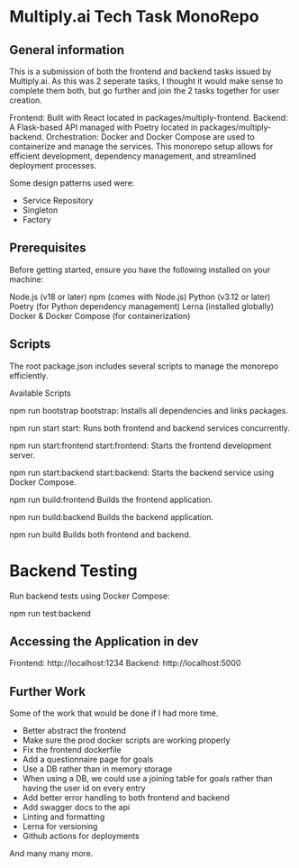 # Multiply.ai Tech Task MonoRepo

## General information

This is a submission of both the frontend and backend tasks issued by Multiply.ai.
As this was 2 seperate tasks, I thought it would make sense to complete them both, but go further and join the 2 tasks together for user creation.

Frontend: Built with React located in packages/multiply-frontend.
Backend: A Flask-based API managed with Poetry located in packages/multiply-backend.
Orchestration: Docker and Docker Compose are used to containerize and manage the services.
This monorepo setup allows for efficient development, dependency management, and streamlined deployment processes.

Some design patterns used were: 
- Service Repository
- Singleton
- Factory

## Prerequisites

Before getting started, ensure you have the following installed on your machine:

Node.js (v18 or later)
npm (comes with Node.js)
Python (v3.12 or later)
Poetry (for Python dependency management)
Lerna (installed globally)
Docker & Docker Compose (for containerization)

## Scripts
The root package.json includes several scripts to manage the monorepo efficiently.

Available Scripts

npm run bootstrap
bootstrap: Installs all dependencies and links packages.

npm run start
start: Runs both frontend and backend services concurrently.

npm run start:frontend
start:frontend: Starts the frontend development server.

npm run start:backend
start:backend: Starts the backend service using Docker Compose.

npm run build:frontend
Builds the frontend application.

npm run build:backend
Builds the backend application.

npm run build 
Builds both frontend and backend.

# Backend Testing
Run backend tests using Docker Compose:

npm run test:backend

## Accessing the Application in dev
Frontend: http://localhost:1234
Backend: http://localhost:5000

## Further Work

Some of the work that would be done if I had more time.

- Better abstract the frontend
- Make sure the prod docker scripts are working properly
- Fix the frontend dockerfile
- Add a questionnaire page for goals
- Use a DB rather than in memory storage
- When using a DB, we could use a joining table for goals rather than having the user id on every entry
- Add better error handling to both frontend and backend
- Add swagger docs to the api
- Linting and formatting
- Lerna for versioning
- Github actions for deployments

And many many more.

